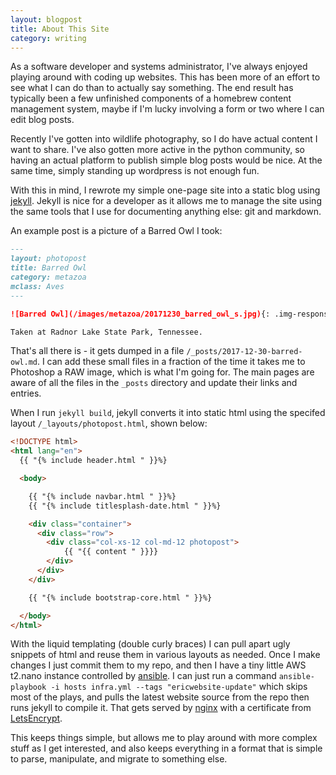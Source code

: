 ```yaml
---
layout: blogpost 
title: About This Site
category: writing
---
```


As a software developer and systems administrator, I've always enjoyed 
playing around with coding up websites. This has been more of an effort to
see what I can do than to actually say something. The end result has typically
been a few unfinished components of a homebrew content management system,
maybe if I'm lucky involving a form or two where I can edit blog posts.

Recently I've gotten into wildlife photography, so I do have actual content
I want to share. I've also gotten more active in the python community, so
having an actual platform to publish simple blog posts would be nice. At the
same time, simply standing up wordpress is not enough fun.

With this in mind, I rewrote my simple one-page site into a static
blog using [jekyll](https://jekyllrb.com/). Jekyll is nice for a developer as
it allows me to manage the site using the same tools that I use for
documenting anything else: git and markdown.

An example post is a picture of a Barred Owl I took:

```markdown
---
layout: photopost
title: Barred Owl
category: metazoa
mclass: Aves
---

![Barred Owl](/images/metazoa/20171230_barred_owl_s.jpg){: .img-responsive .center-block .framed-image}

Taken at Radnor Lake State Park, Tennessee.
```

That's all there is - it gets dumped in a file
`/_posts/2017-12-30-barred-owl.md`. I can add these small files in a fraction
of the time it takes me to Photoshop a RAW image, which is what I'm going for.
The main pages are aware of all the files in the `_posts` directory and update
their links and entries. 

When I run `jekyll build`, jekyll converts it into static html
using the specifed layout `/_layouts/photopost.html`, shown below:

```html
<!DOCTYPE html>
<html lang="en">
  {{ "{% include header.html " }}%}

  <body>

    {{ "{% include navbar.html " }}%}
    {{ "{% include titlesplash-date.html " }}%}

    <div class="container">
      <div class="row">
        <div class="col-xs-12 col-md-12 photopost">
            {{ "{{ content " }}}}
        </div>
      </div>
    </div>

    {{ "{% include bootstrap-core.html " }}%}

  </body>
</html>
```

With the liquid templating (double curly braces) I can pull apart ugly
snippets of html and reuse them in various layouts as needed.
Once I make changes I just commit them to my repo, and then I have a
tiny little AWS t2.nano instance controlled by
[ansible](https://www.ansible.com/). I can just run a command
`ansible-playbook -i hosts infra.yml --tags "ericwebsite-update"` which
skips most of the plays, and pulls the latest website source from the
repo then runs jekyll to compile it. That gets served by
[nginx](https://www.nginx.com/) with a certificate from
[LetsEncrypt](https://letsencrypt.org/).

This keeps things simple, but allows me to play around with more complex
stuff as I get interested, and also keeps everything in a format that
is simple to parse, manipulate, and migrate to something else.
